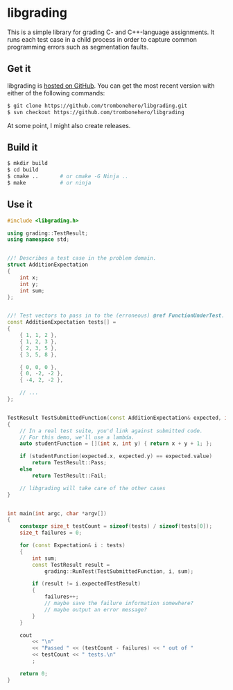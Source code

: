 # libgrading

This is a simple library for grading C- and C++-language assignments.
It runs each test case in a child process in order to capture common
programming errors such as segmentation faults.

## Get it

libgrading is
[hosted on GitHub](https://github.com/trombonehero/libgrading).
You can get the most recent version with either of the following commands:

~~~sh
$ git clone https://github.com/trombonehero/libgrading.git
$ svn checkout https://github.com/trombonehero/libgrading
~~~

At some point, I might also create releases.


## Build it

~~~sh
$ mkdir build
$ cd build
$ cmake ..       # or cmake -G Ninja ..
$ make           # or ninja
~~~

## Use it

~~~cpp
#include <libgrading.h>

using grading::TestResult;
using namespace std;


//! Describes a test case in the problem domain.
struct AdditionExpectation
{
	int x;
	int y;
	int sum;
};


//! Test vectors to pass in to the (erroneous) @ref FunctionUnderTest.
const AdditionExpectation tests[] =
{
	{ 1, 1, 2 },
	{ 1, 2, 3 },
	{ 2, 3, 5 },
	{ 3, 5, 8 },

	{ 0, 0, 0 },
	{ 0, -2, -2 },
	{ -4, 2, -2 },

	// ...
};


TestResult TestSubmittedFunction(const AdditionExpectation& expected, int& value)
{
	// In a real test suite, you'd link against submitted code.
	// For this demo, we'll use a lambda.
	auto studentFunction = [](int x, int y) { return x + y + 1; };

	if (studentFunction(expected.x, expected.y) == expected.value)
		return TestResult::Pass;
	else
		return TestResult::Fail;

	// libgrading will take care of the other cases
}


int main(int argc, char *argv[])
{
	constexpr size_t testCount = sizeof(tests) / sizeof(tests[0]);
	size_t failures = 0;

	for (const Expectation& i : tests)
	{
		int sum;
		const TestResult result =
			grading::RunTest(TestSubmittedFunction, i, sum);

		if (result != i.expectedTestResult)
		{
			failures++;
			// maybe save the failure information somewhere?
			// maybe output an error message?
		}
	}

	cout
		<< "\n"
		<< "Passed " << (testCount - failures) << " out of "
		<< testCount << " tests.\n"
		;

	return 0;
}
~~~
